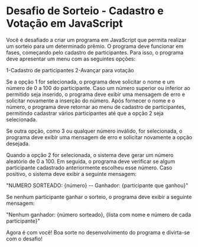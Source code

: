 # Desafio de Sorteio - Cadastro e Votação em JavaScript

Você é desafiado a criar um programa em JavaScript que permita realizar um sorteio para um determinado prêmio. O programa deve funcionar em fases, começando pelo cadastro de participantes. Para isso, o programa deve apresentar um menu com as seguintes opções:

1-Cadastro de participantes
2-Avançar para votação

Se a opção 1 for selecionada, o programa deve solicitar o nome e um número de 0 a 100 do participante. Caso um número superior ou inferior ao permitido seja inserido, o programa deve exibir uma mensagem de erro e solicitar novamente a inserção do número. Após fornecer o nome e o número, o programa deve retornar ao menu de cadastro de participantes, permitindo cadastrar vários participantes até que a opção 2 seja selecionada.

Se outra opção, como 3 ou qualquer número inválido, for selecionada, o programa deve exibir uma mensagem de erro e solicitar novamente a opção desejada.

Quando a opção 2 for selecionada, o sistema deve gerar um número aleatório de 0 a 100. Em seguida, o programa deve verificar se algum participante cadastrado anteriormente escolheu esse número. Caso positivo, o sistema deve exibir a seguinte mensagem:

"NUMERO SORTEADO: {número} -- Ganhador: {participante que ganhou}"

Se nenhum participante ganhar o sorteio, o programa deve exibir a seguinte mensagem:

"Nenhum ganhador: {número sorteado}, {lista com nome e número de cada participante}"

Agora é com você! Boa sorte no desenvolvimento do programa e divirta-se com o desafio!